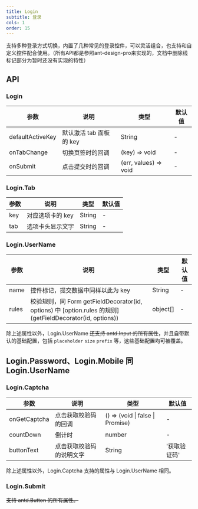 ```yaml
---
title: Login
subtitle: 登录
cols: 1
order: 15
---
```


支持多种登录方式切换，内置了几种常见的登录控件，可以灵活组合，也支持和自定义控件配合使用。（所有API都是参照ant-design-pro来实现的，文档中删除线标记部分为暂时还没有实现的特性）

## API

### Login

| 参数             | 说明                    | 类型                  | 默认值 |
| ---------------- | ----------------------- | --------------------- | ------ |
| defaultActiveKey | 默认激活 tab 面板的 key | String                | -      |
| onTabChange      | 切换页签时的回调        | (key) => void         | -      |
| onSubmit         | 点击提交时的回调        | (err, values) => void | -      |

### Login.Tab

| 参数 | 说明             | 类型      | 默认值 |
| ---- | ---------------- | --------- | ------ |
| key  | 对应选项卡的 key | String    | -      |
| tab  | 选项卡头显示文字 | String | -      |

### Login.UserName

| 参数 | 说明 | 类型 | 默认值 |
| --- | --- | --- | --- |
| name | 控件标记，提交数据中同样以此为 key | String | - |
| rules | 校验规则，同 Form getFieldDecorator(id, options) 中 [option.rules 的规则](getFieldDecorator(id, options)) | object[] | - |

除上述属性以外，Login.UserName ~~还支持 antd.Input 的所有属性~~，并且自带默认的基础配置，包括 `placeholder` `size` `prefix` 等，~~这些基础配置均可被覆盖~~。

## Login.Password、Login.Mobile 同 Login.UserName

### Login.Captcha

| 参数         | 说明                     | 类型                             | 默认值       |
| ------------ | ------------------------ | -------------------------------- | ------------ |
| onGetCaptcha | 点击获取校验码的回调     | () => (void \| false \| Promise) | -            |
| countDown    | 倒计时                   | number                           | -            |
| buttonText   | 点击获取校验码的说明文字 | String                        | '获取验证码' |

除上述属性以外，Login.Captcha 支持的属性与 Login.UserName 相同。

### Login.Submit

~~支持 antd.Button 的所有属性。~~
